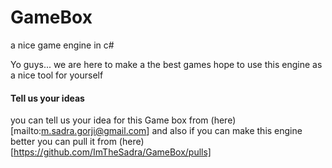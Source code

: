 # GameBox
a nice game engine in c#

Yo guys... we are here to make a the best games
hope to use this engine as a nice tool for yourself 

#### Tell us your ideas
you can tell us your idea for this Game box from (here)[mailto:m.sadra.gorji@gmail.com]
and also if you can make this engine better you can pull it from (here)[https://github.com/ImTheSadra/GameBox/pulls]
